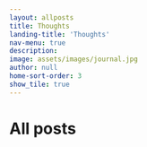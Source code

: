 ```yaml
---
layout: allposts
title: Thoughts
landing-title: 'Thoughts'
nav-menu: true
description: 
image: assets/images/journal.jpg
author: null
home-sort-order: 3
show_tile: true
---
```


<h1>All posts</h1>

<!-- A collection of my semi-coherent ramblings  -->